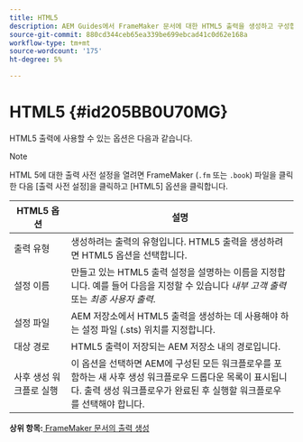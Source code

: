 ```yaml
---
title: HTML5
description: AEM Guides에서 FrameMaker 문서에 대한 HTML5 출력을 생성하고 구성합니다.
source-git-commit: 880cd344ceb65ea339be699ebcad41c0d62e168a
workflow-type: tm+mt
source-wordcount: '175'
ht-degree: 5%

---
```


# HTML5 {#id205BB0U70MG}

HTML5 출력에 사용할 수 있는 옵션은 다음과 같습니다.

>[!NOTE]
>
> HTML 5에 대한 출력 사전 설정을 열려면 FrameMaker \(`.fm` 또는 `.book`\) 파일을 클릭한 다음 [출력 사전 설정]을 클릭하고 [HTML5] 옵션을 클릭합니다.

| HTML5 옵션 | 설명 |
|------------|-----------|
| 출력 유형 | 생성하려는 출력의 유형입니다. HTML5 출력을 생성하려면 HTML5 옵션을 선택합니다. |
| 설정 이름 | 만들고 있는 HTML5 출력 설정을 설명하는 이름을 지정합니다. 예를 들어 다음을 지정할 수 있습니다 *내부 고객 출력* 또는 *최종 사용자 출력*. |
| 설정 파일 | AEM 저장소에서 HTML5 출력을 생성하는 데 사용해야 하는 설정 파일 \(.sts\) 위치를 지정합니다. |
| 대상 경로 | HTML5 출력이 저장되는 AEM 저장소 내의 경로입니다. |
| 사후 생성 워크플로 실행 | 이 옵션을 선택하면 AEM에 구성된 모든 워크플로우를 포함하는 새 사후 생성 워크플로우 드롭다운 목록이 표시됩니다. 출력 생성 워크플로우가 완료된 후 실행할 워크플로우를 선택해야 합니다. |

**상위 항목:**[ FrameMaker 문서의 출력 생성](fm-output-generatation.md)
